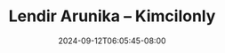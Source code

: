 --- 
title: "Lendir Arunika – Kimcilonly"
description: "nonton   Lendir Arunika – Kimcilonly terbaru   new"
date: 2024-09-12T06:05:45-08:00
file_code: "qg2g5pqsf23u"
draft: false
cover: "2qo58cm2n8julqt0.jpg"
tags: ["Lendir", "Arunika", "Kimcilonly", "bokep-indo", "bokep-viral", "bokep-ig"]
length: 1979
fld_id: "1484066"
foldername: "Arunika"
categories: ["Arunika"]
views: 0
---